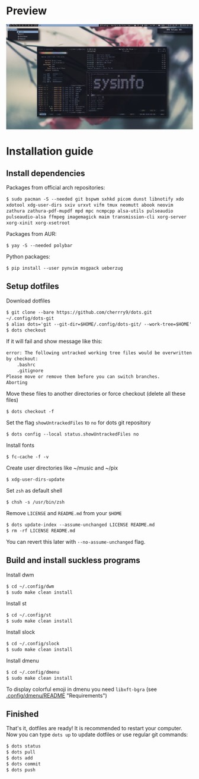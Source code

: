 # Preview
![screenshot](pix/prev/screenshot.png)
# Installation guide
## Install dependencies
Packages from official arch repositories:
```
$ sudo pacman -S --needed git bspwm sxhkd picom dunst libnotify xdo xdotool xdg-user-dirs sxiv urxvt vifm tmux neomutt abook neovim zathura zathura-pdf-mupdf mpd mpc ncmpcpp alsa-utils pulseaudio pulseaudio-alsa ffmpeg imagemagick maim transmission-cli xorg-server xorg-xinit xorg-xsetroot
```
Packages from AUR:
```
$ yay -S --needed polybar
```
Python packages:
```
$ pip install --user pynvim msgpack ueberzug
```
## Setup dotfiles
Download dotfiles
```
$ git clone --bare https://github.com/cherrry9/dots.git ~/.config/dots-git
$ alias dots='git --git-dir=$HOME/.config/dots-git/ --work-tree=$HOME'
$ dots checkout
```
If it will fail and show message like this:
```
error: The following untracked working tree files would be overwritten by checkout:
    .bashrc
    .gitignore
Please move or remove them before you can switch branches.
Aborting
```
Move these files to another directories or force checkout (delete all these files)
```
$ dots checkout -f
```
Set the flag `showUntrackedFiles` to `no` for dots git repository
```
$ dots config --local status.showUntrackedFiles no
```
Install fonts
```
$ fc-cache -f -v
```
Create user directories like ~/music and ~/pix
```
$ xdg-user-dirs-update
```
Set `zsh` as default shell
```
$ chsh -s /usr/bin/zsh
```
Remove `LICENSE` and `README.md` from your `$HOME`
```
$ dots update-index --assume-unchanged LICENSE README.md
$ rm -rf LICENSE README.md
```
You can revert this later with `--no-assume-unchanged` flag.
## Build and install suckless programs
Install dwm
```
$ cd ~/.config/dwm
$ sudo make clean install
```
Install st
```
$ cd ~/.config/st
$ sudo make clean install
```
Install slock
```
$ cd ~/.config/slock
$ sudo make clean install
```
Install dmenu
```
$ cd ~/.config/dmenu
$ sudo make clean install
```
To display colorful emoji in dmenu you need `libxft-bgra` (see [.config/dmenu/README](.config/dmenu/README) "Requirements")<br>
## Finished
That's it, dotfiles are ready! It is recommended to restart your computer. Now you can type `dots up` to update dotfiles or use regular git commands:
```
$ dots status
$ dots pull
$ dots add
$ dots commit
$ dots push
```

